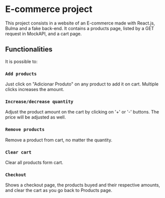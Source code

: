 # E-commerce project

This project consists in a website of an E-commerce made with React.js, Bulma and a fake back-end. It contains a products page, listed by a GET request in MockAPI, and a cart page.

## Functionalities

It is possible to:

### `Add products`

Just click on "Adicionar Produto" on any product to add it on cart. Multiple clicks increases the amount.

### `Increase/decrease quantity`

Adjust the product amount on the cart by clicking on '+' or '-' buttons. The price will be adjusted as well.

### `Remove products`

Remove a product from cart, no matter the quantity.

### `Clear cart`

Clear all products form cart.

### `Checkout`

Shows a checkout page, the products buyed and their respective amounts, and clear the cart as you go back to Products page.
